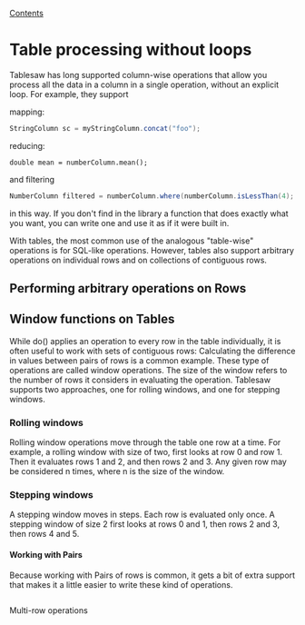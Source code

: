 [Contents](https://tlabs-data.github.io/tablesaw/userguide/toc)

# Table processing without loops

Tablesaw has long supported column-wise operations that allow you process all the data in a column in a single operation, without an explicit loop. For example, they support 

mapping: 

```java
StringColumn sc = myStringColumn.concat("foo");
```

reducing:

```
double mean = numberColumn.mean();
```

and filtering

```java
NumberColumn filtered = numberColumn.where(numberColumn.isLessThan(4);
```

in this way. If you don't find in the library a function that does exactly what you want, you can write one and use it as if it were built in. 

With tables, the most common use of the analogous "table-wise" operations is for SQL-like operations. However, tables also support arbitrary operations on individual rows and on collections of contiguous rows. 


## Performing arbitrary operations on Rows


## Window functions on Tables

While do() applies an operation to every row in the table individually, it is often useful to work with sets of contiguous rows: Calculating the difference in values between pairs of rows is a common example. These type of operations are called window operations. The size of the window refers to the number of rows it considers in evaluating the operation. Tablesaw supports two approaches, one for rolling windows, and one for stepping windows.

### Rolling windows

Rolling window operations move through the table one row at a time. For example, a rolling window with size of two, first looks at row 0 and row 1. Then it evaluates rows 1 and 2, and then rows 2 and 3. Any given row may be considered n times, where n is the size of the window.

### Stepping windows

A stepping window moves in steps. Each row is evaluated only once. A stepping window of size 2 first looks at rows 0 and 1, then rows 2 and 3, then rows 4 and 5. 

#### Working with Pairs 

Because working with Pairs of rows is common, it gets a bit of extra support that makes it a little easier to write these kind of operations.

```

```



Multi-row operations

 



